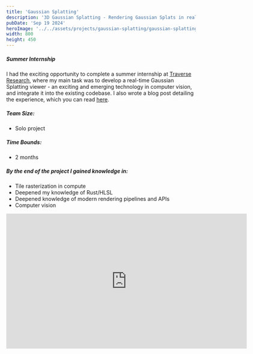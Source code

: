 ```yaml
---
title: 'Gaussian Splatting'
description: '3D Gaussian Splatting - Rendering Gaussian Splats in real-time'
pubDate: 'Sep 19 2024'
heroImage: '../../assets/projects/gaussian-splatting/gaussian-splatting.png'
width: 800
height: 450
---
```



##### Summer Internship

I had the exciting opportunity to complete a summer internship at [Traverse Research](https://traverse.nl/), where my main task was to develop a real-time Gaussian Splatting viewer - an exciting and emerging technology in computer vision, and integrate it into the existing codebase. I also wrote a blog post detailing the experience, which you can read [here](https://www.evolvebenchmark.com/blog-posts/3d-gaussian-splatting-rendering-gaussian-splats-in-real-time).

##### Team Size:
* Solo project

##### Time Bounds:
* 2 months

##### By the end of the project I gained knowledge in:		
* Tile rasterization in compute
* Deepened my knowledge of Rust/HLSL
* Deepened knowledge of modern rendering pipelines and APIs 
* Computer vision

<div class="video-wrapper">
    <iframe
        width="640"
        height="360"
        src="https://www.youtube.com/embed/5O63JzoJslk"
        title="YouTube video player"
        frameborder="0"
        allow="accelerometer; autoplay; clipboard-write; encrypted-media; gyroscope; picture-in-picture"
        allowfullscreen
    ></iframe>
</div>